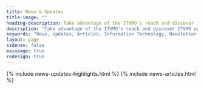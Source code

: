 ```yaml
---
title: News & Updates
title-image: ""
heading-description: Take advantage of the ITVMO’s reach and discover ITVMO updates, the latest relevant news, and other recent publications. We have gathered federal, trusted, and open source articles and publications below for your convenience.
description: "Take advantage of the ITVMO’s reach and discover ITVMO updates, the latest relevant news, and other recent publications. We have gathered federal, trusted, and open source articles and publications below for your convenience.Each quarter, the ITVMO publishes a newsletter to update agencies and industry on current events and past progress. Click here to view the most current, and past, newsletters. Monthly, the IT Buyers CoP publishes a bulletin to its federal members. Click here to view the most current, and past, bulletins. Each year, the ITVMO publishes a report on the newest technologies that are gaining traction and use in the federal IT space. Click here to view current and previous reports. The ITVMO provides resources that aid small businesses in navigating the federal IT marketplace. Learn more about what the government is doing to support small businesses."
keywords: "News, Updates, Articles, Information Technology, Newsletter, IT Buyers Bulletin, Leading Edge Technologies, Small Business, Software Acquisition, Cybersecurity"
layout: page
sidenav: false
mainpage: true
redesign: true
---
```

  <section id="main-page-content" class="usa-graphic-list margin-bottom-4 grid-container padding-0">
    <section id="page-directory" class="grid-container padding-0"></section>
    <div class="grid-container grid-container margin-0 padding-0">
      <div id="news">
        {% include news-updates-highlights.html %}
        {% include news-articles.html %}
      </div>
    </div>
  </section>

